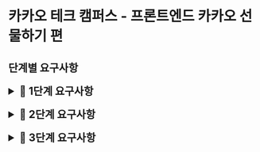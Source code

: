 # 카카오 테크 캠퍼스 - 프론트엔드 카카오 선물하기 편

## 단계별 요구사항

<details>
<summary style="font-size:150%"><b>📝 1단계 요구사항</b></summary>
<div markdown="1">

- [x] Jest와 React Testing Libaray를 사용하여 테스트 기반 환경을 구축해요.
- [x] MSW를 사용하여 Mock API가 동작하도록 해요. (상세 API / 옵션 API)
- [x] 단위 테스트로 작성하면 좋을 테스트가 있다면 단위테스트 코드를 작성해요.
- [x] 상품 상세 페이지와 관련된 통합 테스트 코드를 작성해요.

### 결제하기 페이지의 Form과 관련된 통합 테스트 코드를 작성해요.

- [x] 현금영수증 Checkbox가 false인 경우 현금영수증 종류, 현금영수증 번호 field가 비활성화 되어있는지 확인하는 테스트 코드를 작성해요. (만약 true인 경우 현금영수증 종류, 번호 field에 값이 입력 되어야 해요)
- [x] form의 validation 로직이 정상 동작하는지 확인하는 테스트 코드를 작성해요.
- [x] 본인만의 기준으로 일관된 코드를 작성해주세요.
- [x] 기능 단위로 나누어 커밋을 해주세요.

</div>
</details>

<br />

<details>
<summary style="font-size:150%"><b>📝 2단계 요구사항</b></summary>
<div markdown="1">

- [x] 로그인 기능을 구현해요.
- [x] 회원가입 화면을 만들고, 회원가입 기능이 동작되게 구현해요. (회원가입을 하면 로그인이 되게 해요.)
  - 회원가입 버튼은 로그인 화면 하단에 배치해요. 로그인 화면을 그대로 사용해도 괜찮아요.
- [ ] 상품 상세 페이지에서 관심 등록 버튼을 만들어요.
- [ ] 상품 상세 페이지에서 관심 버튼을 클릭 했을 때 관심 추가 동작되게 해요.
  - 관심 등록 성공 시 Alert로 "관심 등록 완료" 메시지를 노출해요.
- [x] 마이 페이지에서 관심 목록 리스트를 만들어요.
- [x] 관심 목록 리스트는 chakra UI를 사용하여 자유롭게 만들어주세요.
- [x] 관심 목록 API는 카카오테크 선물하기 API 노션의 response 데이터를 사용해요.
- [ ] 관심 목록 리스트에서 관심 삭제가 가능하게 해요.
  - 관심 삭제 시 목록에서 사라져요.
- [x] 본인만의 기준으로 일관된 코드를 작성해주세요.
- [x] 기능 단위로 나누어 커밋을 해주세요.

</div>
</details>

<br />

<details>
<summary style="font-size:150%"><b>📝 3단계 요구사항</b></summary>
<div markdown="1">

## 5주차 질문

### 질문 1. Test code를 작성해보면서 좋았던 점과 아쉬웠던 점에 대해 말해주세요.

화면에 랜더링 하기 전에 계획했던 기능의 동작 여부를 테스트를 통해 빠르게 알 수 있었다. 하지만 아직까지 테스트코드를 작성하는 방법에 대해 완벽하게 알지 못하기 때문에 원하는 테스트를 실행시켜보지 못했다. 테스트 코드를 작성해서 테스트를 시행하게 되면, 나중에 협업을 할 때 서로의 코드 스타일이 조금 달라도 기능 동작 여부를 빠르게 알 수 있을 것 같다는 생각이 든다.

### 질문 2. 스스로 생각했을 때 좋은 컴포넌트란 무엇인지 본인만의 기준을 세우고 설명해 주세요.

한번에 많은 역할을 담당하지 않는 컴포넌트가 좋은 컴포넌트인 것 같다. 하나의 컴포넌트가 너무 많은 기능을 담당하게 되면 코드자체로도 길어져서 가독성이 떨어지게 되고, 나중에 비슷하거나 같은 기능이 필요할 때 재사용하기 어려워지기 때문에 비효율적일 것 같다.
따라서 필요한 기능만 수행하는 컴포넌트가 좋은 컴포넌트라고 생각한다.

### 질문 3. 스스로 생각했을 때 공통 컴포넌트를 만들 때 가장 중요한 요소 2개를 선택하고 이유와 함께 설명해주세요.

먼저 기능적으로 폭 넓게 재사용이 가능해야 한다고 생각한다. 공통 컴포넌트를 만들게 되면, 그 컴포넌트가 다양한 곳에서 재사용하게 될 텐데 많은 기능을 활용하지 못한다면 공통 컴포넌트로 분리할 이유가 없을 것 같다.
그리고 디자인 변경사항에 유연하게 대응할 수 있어야 한다고 생각한다. 재사용을 했을 때 특정 디자인만 이용이 가능한 경우를 생각해볼 때, 대표적으로 반응형에 대응할 수 없을 것 같다. 크기에 따라 유연하게 변경되어야 하는데, 그것을 할 수 없다면 오히려 재사용을 하는 이유가 없을 것 같다는 생각이 든다.

</div>
</details>
